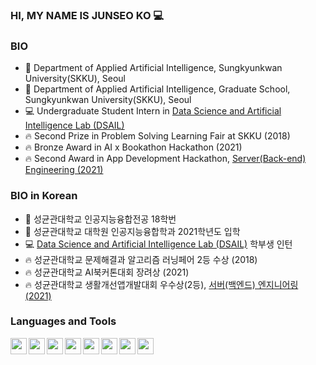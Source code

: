 ### HI, MY NAME IS JUNSEO KO 💻

### BIO
- 🎒 Department of Applied Artificial Intelligence, Sungkyunkwan University(SKKU), Seoul
- 🎒 Department of Applied Artificial Intelligence, Graduate School, Sungkyunkwan University(SKKU), Seoul
- 💻 Undergraduate Student Intern in [Data Science and Artificial Intelligence Lab (DSAIL)][DSAIL]
- 🔥 Second Prize in Problem Solving Learning Fair at SKKU (2018)
- 🔥 Bronze Award in AI x Bookathon Hackathon (2021)
- 🔥 Second Award in App Development Hackathon, [Server(Back-end) Engineering (2021)][appdev]
        

### BIO in Korean
- 🎒 성균관대학교 인공지능융합전공 18학번
- 🎒 성균관대학교 대학원 인공지능융합학과 2021학년도 입학
- 💻 [Data Science and Artificial Intelligence Lab (DSAIL)][DSAIL] 학부생 인턴
- 🔥 성균관대학교 문제해결과 알고리즘 러닝페어 2등 수상 (2018)
- 🔥 성균관대학교 AI북커톤대회 장려상 (2021)
- 🔥 성균관대학교 생활개선앱개발대회 우수상(2등), [서버(백엔드) 엔지니어링 (2021)][appdev]

### Languages and Tools
[<img align = "left" width="26px" src="https://user-images.githubusercontent.com/50725139/102698710-c4cec900-4282-11eb-9f13-b5477cf503bf.png">][Youtube Link]
<img align = "left" width="26px" src="https://user-images.githubusercontent.com/50725139/102698864-f1cfab80-4283-11eb-90a5-d53f95851daf.png">
<img align = "left" width="26px" src="https://user-images.githubusercontent.com/50725139/102698869-fdbb6d80-4283-11eb-8726-2af4048d8a15.jpeg">
<img align = "left" width="26px" src="https://user-images.githubusercontent.com/50725139/102698881-10ce3d80-4284-11eb-80a8-b8ffef6787ac.png">
<img align = "left" width="26px" src="https://user-images.githubusercontent.com/50725139/102698893-1cb9ff80-4284-11eb-87c9-040e0302dcbe.png">
<img align = "left" width="26px" src="https://user-images.githubusercontent.com/50725139/102698915-3b1ffb00-4284-11eb-9db1-b4303a38c479.png">
<img align = "left" width="26px" src="https://user-images.githubusercontent.com/50725139/102698916-44a96300-4284-11eb-9ef1-c1546bb2b721.png">
<img align = "left" width="26px" src="https://user-images.githubusercontent.com/50725139/102698918-48d58080-4284-11eb-91e7-72c255d9fbb7.png">



[DSAIL]: https://sites.google.com/view/datasciencelab/ "Go DSAIL"
[Youtube link]: https://www.youtube.com/channel/UCCaunu3Cv09ZCDxU13Gx3Hg?view_as=subscriber
[appdev]: https://github.com/KorKite/SubwaySeat_APP
